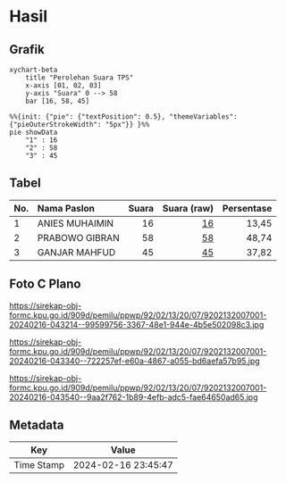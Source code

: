 # Hasil

## Grafik

```mermaid
xychart-beta
    title "Perolehan Suara TPS"
    x-axis [01, 02, 03]
    y-axis "Suara" 0 --> 58
    bar [16, 58, 45]
```

```mermaid
%%{init: {"pie": {"textPosition": 0.5}, "themeVariables": {"pieOuterStrokeWidth": "5px"}} }%%
pie showData
    "1" : 16
    "2" : 58
    "3" : 45
```

## Tabel

| No. | Nama Paslon    | Suara | Suara (raw) | Persentase |
|:--- |:-------------- | -----:| -----------:| ----------:|
| 1   | ANIES MUHAIMIN | 16    | [16][p-1]   | 13,45      |
| 2   | PRABOWO GIBRAN | 58    | [58][p-2]   | 48,74      |
| 3   | GANJAR MAHFUD  | 45    | [45][p-3]   | 37,82      |


[p-1]: https://github.com/gigit-pemilu/pemilu-2024-92-papua-barat/blob/main/pilpres/hitung-suara/sub/92-papua-barat/sub/02-manokwari/sub/13-manokwari-timur/sub/2007-susweni/sub/001-tps/sub/paslon-1.txt
[p-2]: https://github.com/gigit-pemilu/pemilu-2024-92-papua-barat/blob/main/pilpres/hitung-suara/sub/92-papua-barat/sub/02-manokwari/sub/13-manokwari-timur/sub/2007-susweni/sub/001-tps/sub/paslon-2.txt
[p-3]: https://github.com/gigit-pemilu/pemilu-2024-92-papua-barat/blob/main/pilpres/hitung-suara/sub/92-papua-barat/sub/02-manokwari/sub/13-manokwari-timur/sub/2007-susweni/sub/001-tps/sub/paslon-3.txt

## Foto C Plano

https://sirekap-obj-formc.kpu.go.id/909d/pemilu/ppwp/92/02/13/20/07/9202132007001-20240216-043214--99599756-3367-48e1-944e-4b5e502098c3.jpg

https://sirekap-obj-formc.kpu.go.id/909d/pemilu/ppwp/92/02/13/20/07/9202132007001-20240216-043340--722257ef-e60a-4867-a055-bd6aefa57b95.jpg

https://sirekap-obj-formc.kpu.go.id/909d/pemilu/ppwp/92/02/13/20/07/9202132007001-20240216-043540--9aa2f762-1b89-4efb-adc5-fae64650ad65.jpg


## Metadata

| Key        | Value               |
| ---------- | ------------------- |
| Time Stamp | 2024-02-16 23:45:47 |



